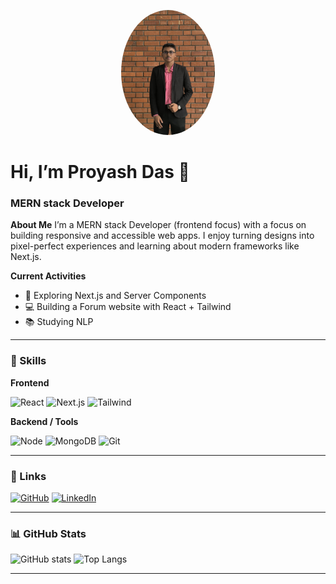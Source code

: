 <!-- banner -->
<p align="center">
  
  <img src="banner.jpg" alt="Banner" width="150" style="border-radius: 50%;">

</p>

# Hi, I’m Proyash Das 👋
### MERN stack Developer

**About Me**
I’m a MERN stack Developer (frontend focus) with a focus on building responsive and accessible web apps. I enjoy turning designs into pixel-perfect experiences and learning about modern frameworks like Next.js.

**Current Activities**
- 🔭 Exploring Next.js and Server Components
- 💻 Building a Forum website with React + Tailwind
- 📚 Studying NLP

---

### 🔧 Skills
**Frontend**
<p>
  <img alt="React" src="https://img.shields.io/badge/React-61DAFB?logo=react&logoColor=white&style=for-the-badge" />
  <img alt="Next.js" src="https://img.shields.io/badge/Next.js-000000?logo=nextdotjs&logoColor=white&style=for-the-badge" />
  <img alt="Tailwind" src="https://img.shields.io/badge/TailwindCSS-38B2AC?logo=tailwind-css&logoColor=white&style=for-the-badge" />
</p>

**Backend / Tools**
<p>
  <img alt="Node" src="https://img.shields.io/badge/Node.js-339933?logo=node.js&logoColor=white&style=for-the-badge" />
  <img alt="MongoDB" src="https://img.shields.io/badge/MongoDB-47A248?logo=mongodb&logoColor=white&style=for-the-badge" />
  <img alt="Git" src="https://img.shields.io/badge/Git-F05032?logo=git&logoColor=white&style=for-the-badge" />
</p>

---

### 🔗 Links
[![GitHub](https://img.shields.io/badge/-GitHub-181717?logo=github&style=for-the-badge)](https://github.com/pdp43)
[![LinkedIn](https://img.shields.io/badge/-LinkedIn-0A66C2?logo=linkedin&style=for-the-badge)](https://linkedin.com/in/proyash-das-bb667b267)


---

### 📊 GitHub Stats
![GitHub stats](https://github-readme-stats.vercel.app/api?username=pdp43&show_icons=true&theme=default)
![Top Langs](https://github-readme-stats.vercel.app/api/top-langs/?username=pdp43&layout=compact)

---
